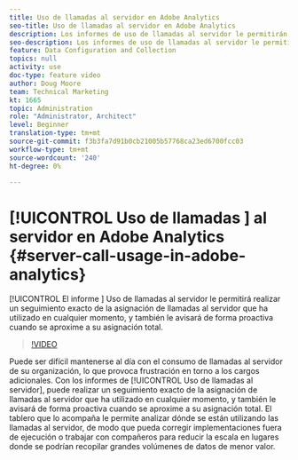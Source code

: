 ```yaml
---
title: Uso de llamadas al servidor en Adobe Analytics
seo-title: Uso de llamadas al servidor en Adobe Analytics
description: Los informes de uso de llamadas al servidor le permitirán realizar un seguimiento exacto de la asignación de llamadas al servidor que ha utilizado en cualquier momento, y también le avisarán de forma proactiva cuando se aproxime a su compromiso total.
seo-description: Los informes de uso de llamadas al servidor le permitirán realizar un seguimiento exacto de la asignación de llamadas al servidor que ha utilizado en cualquier momento, y también le avisarán de forma proactiva cuando se aproxime a su compromiso total.
feature: Data Configuration and Collection
topics: null
activity: use
doc-type: feature video
author: Doug Moore
team: Technical Marketing
kt: 1665
topic: Administration
role: "Administrator, Architect"
level: Beginner
translation-type: tm+mt
source-git-commit: f3b3fa7d91b0cb21005b57768ca23ed6700fcc03
workflow-type: tm+mt
source-wordcount: '240'
ht-degree: 0%

---
```



# [!UICONTROL Uso de llamadas ] al servidor en Adobe Analytics  {#server-call-usage-in-adobe-analytics}

[!UICONTROL El informe ] Uso de llamadas al servidor le permitirá realizar un seguimiento exacto de la asignación de llamadas al servidor que ha utilizado en cualquier momento, y también le avisará de forma proactiva cuando se aproxime a su asignación total.

>[!VIDEO](https://video.tv.adobe.com/v/23137/?quality=12)

Puede ser difícil mantenerse al día con el consumo de llamadas al servidor de su organización, lo que provoca frustración en torno a los cargos adicionales. Con los informes de [!UICONTROL Uso de llamadas al servidor], puede realizar un seguimiento exacto de la asignación de llamadas al servidor que ha utilizado en cualquier momento, y también le avisará de forma proactiva cuando se aproxime a su asignación total. El tablero que lo acompaña le permite analizar dónde se están utilizando las llamadas al servidor, de modo que pueda corregir implementaciones fuera de ejecución o trabajar con compañeros para reducir la escala en lugares donde se podrían recopilar grandes volúmenes de datos de menor valor.
